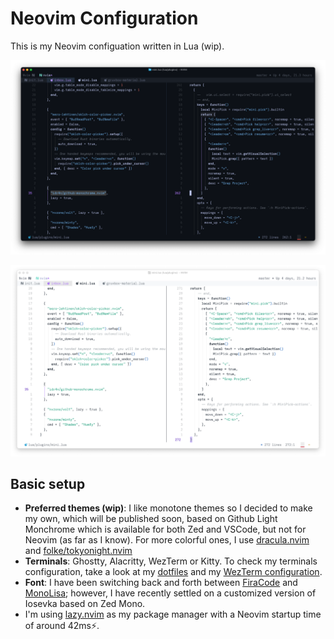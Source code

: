 # Neovim Configuration

This is my Neovim configuation written in Lua (wip).

![](assets/github-monochrome-dark.png)

![](assets/github-monochrome-light.png)

## Basic setup

- **Preferred themes (wip)**: I like monotone themes so I decided to make my own, which will be published soon, based on Github Light Monchrome which is available for both Zed and VSCode, but not for Neovim (as far as I know). For more colorful ones, I use [dracula.nvim](https://github.com/Mofiqul/dracula.nvim) and [folke/tokyonight.nvim](https://github.com/folke/tokyonight.nvim)
- **Terminals**: Ghostty, Alacritty, WezTerm or Kitty. To check my terminals configuration, take a look at my [dotfiles](https://github.com/idr4n/.dotfiles) and my [WezTerm configuration](https://github.com/idr4n/wezterm).
- **Font**: I have been switching back and forth between [FiraCode](https://github.com/tonsky/FiraCode) and [MonoLisa](https://www.monolisa.dev/); however, I have recently settled on a customized version of Iosevka based on Zed Mono.
- I'm using [lazy.nvim](https://github.com/folke/lazy.nvim) as my package manager with a Neovim startup time of around 42ms⚡️.

